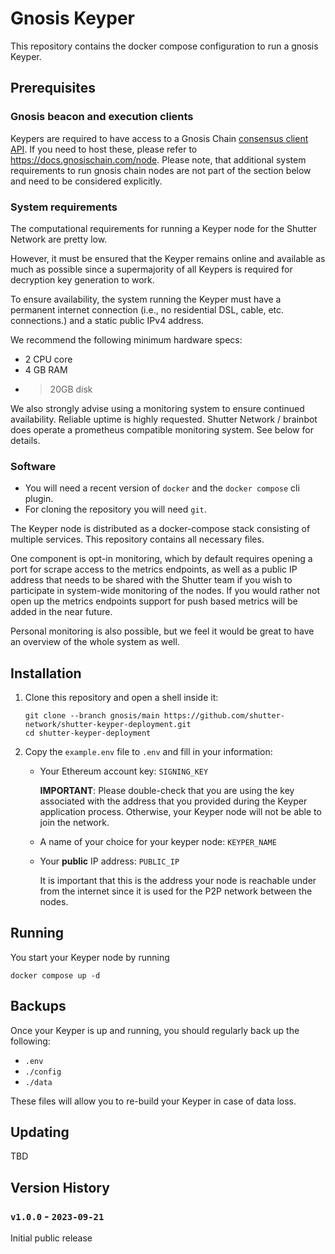 # Gnosis Keyper

This repository contains the docker compose configuration to run a gnosis Keyper.

## Prerequisites

### Gnosis beacon and execution clients

Keypers are required to have access to a Gnosis Chain [consensus client API](https://ethereum.github.io/beacon-APIs/).
If you need to host these, please refer to https://docs.gnosischain.com/node. Please note, that additional system requirements to run gnosis chain nodes
are not part of the section below and need to be considered explicitly.

### System requirements

The computational requirements for running a Keyper node for the Shutter Network are pretty low.

However, it must be ensured that the Keyper remains online and available as much as possible since a supermajority of all Keypers is required for decryption key generation to work.

To ensure availability, the system running the Keyper must have a permanent internet connection (i.e., no residential DSL, cable, etc. connections.) and a static public IPv4 address.

We recommend the following minimum hardware specs:

- 2 CPU core
- 4 GB RAM
- >20GB disk

We also strongly advise using a monitoring system to ensure continued availability. Reliable uptime is highly requested.
Shutter Network / brainbot does operate a prometheus compatible monitoring system. See below for details.

### Software

- You will need a recent version of `docker` and the `docker compose` cli plugin. 
- For cloning the repository you will need `git`.

The Keyper node is distributed as a docker-compose stack consisting of multiple services. This repository contains all necessary files.

One component is opt-in monitoring, which by default requires opening a port for scrape access to the metrics endpoints, 
as well as a public IP address that needs to be shared with the Shutter team if you wish to participate in system-wide 
monitoring of the nodes.
If you would rather not open up the metrics endpoints support for push based metrics will be added in the near future. 

Personal monitoring is also possible, but we feel it would be great to have an overview of the whole system as well.


## Installation

1. Clone this repository and open a shell inside it:

   ```shell
   git clone --branch gnosis/main https://github.com/shutter-network/shutter-keyper-deployment.git
   cd shutter-keyper-deployment
   ```

2. Copy the `example.env` file to `.env` and fill in your information:
   - Your Ethereum account key: `SIGNING_KEY`
     
     **IMPORTANT**: Please double-check that you are using the key associated with the address that you provided during the Keyper application process. Otherwise, your Keyper node will not be able to join the network.
   - A name of your choice for your keyper node: `KEYPER_NAME`
   - Your **public** IP address: `PUBLIC_IP`

     It is important that this is the address your node is reachable under from the internet since it is used for the P2P network between the nodes.

## Running

You start your Keyper node by running

```
docker compose up -d
```

## Backups

Once your Keyper is up and running, you should regularly back up the following:

- `.env`
- `./config`
- `./data`

These files will allow you to re-build your Keyper in case of data loss.

## Updating

TBD

## Version History

### `v1.0.0` - `2023-09-21`

Initial public release
